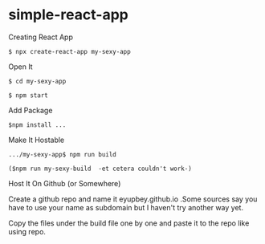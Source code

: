# simple-react-app


Creating React App

    $ npx create-react-app my-sexy-app
  
Open It

    $ cd my-sexy-app
  
    $ npm start
  
Add Package

    $npm install ...
  
Make It Hostable

    .../my-sexy-app$ npm run build
  
    ($npm run my-sexy-build  -et cetera couldn't work-)
  
Host It On Github (or Somewhere)

  Create a github repo and name it eyupbey.github.io .Some sources say you have to use your name as subdomain but I haven't try another way yet.
  
  Copy the files under the build file one by one and paste it to the repo like using repo.
